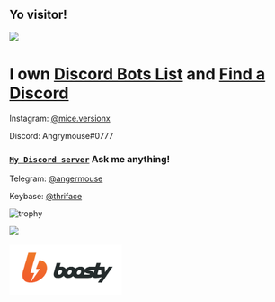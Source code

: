 ## Yo visitor!
![](https://komarev.com/ghpvc/?username=angrymouse)
# I own [Discord Bots List](https://top-bots.xyz) and [Find a Discord](https://findadiscord.com) 


Instagram: [@mice.versionx](https://www.instagram.com/mice.versionx/)

Discord: Angrymouse#0777
### **[``My Discord server``](https://discord.gg/CSdEyGpBwr)** Ask me anything!

Telegram: [@angermouse](https://t.me/angermouse)

Keybase: [@thriface](https://keybase.io/thriface)


![trophy](https://github-profile-trophy.vercel.app/?username=angrymouse&column=8&theme=discord&no-frame=true&no-bg=true)

![](https://forthebadge.com/images/badges/powered-by-black-magic.svg)

[<img src="boosty.svg" alt="boosty logo" width="200"/>](https://boosty.to/mice)
